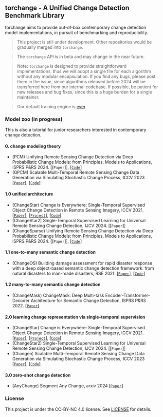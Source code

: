 ## torchange - A Unified Change Detection Benchmark Library

torchange aims to provide out-of-box contemporary change detection model implementations, in pursuit of benchmarking and reproducibility. 


>This project is still under development. Other repositories would be gradually merged into ```torchange```.

> The ```torchange``` API is in beta and may change in the near future.

> Note: ```torchange``` is designed to provide straightforward implementations, thus we will adopt a single file for each algorithm without any modular encapsulation.
If you find any bugs, please post them in the issue, since algorithms released before 2024 will be transferred here from our internal codebase.
If possible, be patient for new releases and bug fixes, since this is a huge burden for a single maintainer.

> Our default training engine is [ever](https://github.com/Z-Zheng/ever/). 


### Model zoo (in progress)

This is also a tutorial for junior researchers interested in contemporary change detection.


#### 0. change modeling theory
- (PCM) Unifying Remote Sensing Change Detection via Deep Probabilistic Change Models: from Principles, Models to Applications, ISPRS P&RS 2024. [[`Paper`]], [[`Code`](https://github.com/Z-Zheng/pytorch-change-models/blob/main/torchange/models/changesparse.py)]
- (GPCM) Scalable Multi-Temporal Remote Sensing Change Data Generation via Simulating Stochastic Change Process, ICCV 2023 [[`Paper`](https://arxiv.org/pdf/2309.17031)], [[`Code`](https://github.com/Z-Zheng/Changen)]


#### 1.0 unified architecture
- (ChangeStar) Change is Everywhere: Single-Temporal Supervised Object Change Detection in Remote Sensing Imagery, ICCV 2021. [[`Paper`](https://arxiv.org/abs/2108.07002)], [[`Project`](https://zhuozheng.top/changestar/)], [[`Code`](https://github.com/Z-Zheng/ChangeStar)]
- (ChangeStar2) Single-Temporal Supervised Learning for Universal Remote Sensing Change Detection, IJCV 2024. [[`Paper`]]
- (ChangeSparse) Unifying Remote Sensing Change Detection via Deep Probabilistic Change Models: from Principles, Models to Applications, ISPRS P&RS 2024. [[`Paper`]], [[`Code`](https://github.com/Z-Zheng/pytorch-change-models/blob/main/torchange/models/changesparse.py)]

#### 1.1 one-to-many semantic change detection
- (ChangeOS) Building damage assessment for rapid disaster response with a deep object-based semantic change detection framework: from natural disasters to man-made disasters, RSE 2021. [[`Paper`](https://www.sciencedirect.com/science/article/pii/S0034425721003564)], [[`Code`](https://github.com/Z-Zheng/ChangeOS)]

#### 1.2 many-to-many semantic change detection
- (ChangeMask) ChangeMask: Deep Multi-task Encoder-Transformer-Decoder Architecture for Semantic Change Detection, ISPRS P&RS 2022. [[`Paper`](https://www.sciencedirect.com/science/article/pii/S0924271621002835)]


#### 2.0 learning change representation via single-temporal supervision
- (ChangeStar) Change is Everywhere: Single-Temporal Supervised Object Change Detection in Remote Sensing Imagery, ICCV 2021. [[`Paper`](https://arxiv.org/abs/2108.07002)], [[`Project`](https://zhuozheng.top/changestar/)], [[`Code`](https://github.com/Z-Zheng/ChangeStar)]
- (ChangeStar2) Single-Temporal Supervised Learning for Universal Remote Sensing Change Detection, IJCV 2024. [[`Paper`]]
- (Changen) Scalable Multi-Temporal Remote Sensing Change Data Generation via Simulating Stochastic Change Process, ICCV 2023 [[`Paper`](https://arxiv.org/pdf/2309.17031)], [[`Code`](https://github.com/Z-Zheng/Changen)]

#### 3.0 zero-shot change detection
- (AnyChange) Segment Any Change, arxiv 2024 [[`Paper`](https://arxiv.org/abs/2402.01188)]

### License
This project is under the CC-BY-NC 4.0 license. See [LICENSE](https://github.com/Z-Zheng/pytorch-change-models/blob/main/LICENSE) for details.